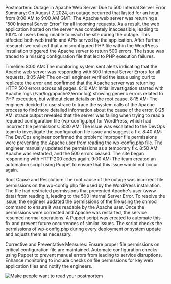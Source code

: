 Postmortem: Outage in Apache Web Server Due to 500 Internal Server Error
Summary:
On August 7, 2024, an outage occurred that lasted for an hour, from 8:00 AM to 9:00 AM GMT. The Apache web server was returning a "500 Internal Server Error" for all incoming requests. As a result, the web application hosted on the server was completely inaccessible, leading to 100% of users being unable to reach the site during the outage. This affected both web traffic and APIs served by the application. After further research we realized that a misconfigured PHP file within the WordPress installation triggered the Apache server to return 500 errors. The issue was traced to a missing configuration file that led to PHP execution failures.

Timeline:
8:00 AM: The monitoring system sent alerts indicating that the Apache web server was responding with 500 Internal Server Errors for all requests.
8:05 AM: The on-call engineer verified the issue using curl to replicate the error and confirmed that the Apache server was returning HTTP 500 errors across all pages.
8:10 AM: Initial investigation started with Apache logs (/var/log/apache2/error.log) showing generic errors related to PHP execution, but without clear details on the root cause.
8:15 AM: The engineer decided to use strace to trace the system calls of the Apache process to find more detailed information about the cause of the error.
8:25 AM: strace output revealed that the server was failing when trying to read a required configuration file (wp-config.php) for WordPress, which had incorrect file permissions.
8:30 AM: The issue was escalated to the DevOps team to investigate the configuration file issue and suggest a fix.
8:40 AM: The DevOps engineer confirmed the problem: improper file permissions were preventing the Apache user from reading the wp-config.php file. The engineer manually updated the permissions as a temporary fix.
8:50 AM: Apache was restarted, and the 500 errors ceased. The site began responding with HTTP 200 codes again.
9:00 AM: The team created an automation script using Puppet to ensure that this issue would not occur again.

Root Cause and Resolution:
The root cause of the outage was incorrect file permissions on the wp-config.php file used by the WordPress installation. The file had restricted permissions that prevented Apache's  user (www-data) from reading it, leading to the 500 Internal Server Error.
To resolve the issue, the engineer updated the permissions of the file using the chmod command to ensure it was readable by the Apache user. Once the permissions were corrected and Apache was restarted, the service resumed normal operations.
A Puppet script was created to automate this fix and prevent future occurrences of similar issues. The script checks the permissions of wp-config.php during every deployment or system update and adjusts them as necessary.

Corrective and Preventative Measures:
Ensure proper file permissions on critical configuration file are maintained.
Automate configuration checks using Puppet to prevent manual errors from leading to service disruptions.
Enhance monitoring to include checks on file permissions for key web application files and notify the engineers.


![Make people want to read your postmortem](mnt/chromeos/MyFiles/image.jpg)

